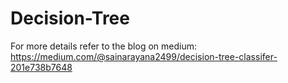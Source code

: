 # Decision-Tree
For more details refer to the blog on medium: https://medium.com/@sainarayana2499/decision-tree-classifer-201e738b7648
